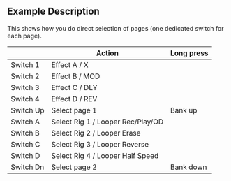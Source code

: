 ## Example Description

This shows how you do direct selection of pages (one dedicated switch for each page).

|            | Action                            | Long press        |
|------------|-----------------------------------|-------------------|
| Switch 1   | Effect A / X                      |                   |
| Switch 2   | Effect B / MOD                    |                   |
| Switch 3   | Effect C / DLY                    |                   |
| Switch 4   | Effect D / REV                    |                   |
| Switch Up  | Select page 1                     | Bank up           |
| Switch A   | Select Rig 1 / Looper Rec/Play/OD |                   |
| Switch B   | Select Rig 2 / Looper Erase       |                   |
| Switch C   | Select Rig 3 / Looper Reverse     |                   |
| Switch D   | Select Rig 4 / Looper Half Speed  |                   |
| Switch Dn  | Select page 2                     | Bank down         |
